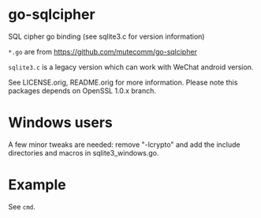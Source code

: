 # go-sqlcipher
SQL cipher go binding (see sqlite3.c for version information)

```*.go``` are from https://github.com/mutecomm/go-sqlcipher

```sqlite3.c``` is a legacy version which can work with WeChat android version.

See LICENSE.orig, README.orig for more information. Please note this packages depends on OpenSSL 1.0.x branch.

# Windows users
A few minor tweaks are needed: remove "-lcrypto" and add the include directories and macros in sqlite3_windows.go.
 
# Example
See ```cmd```.



